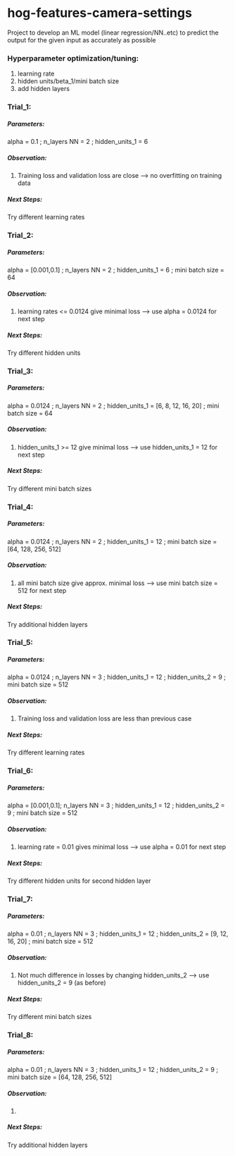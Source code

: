 # hog-features-camera-settings
 
Project to develop an ML model (linear regression/NN..etc) to predict the output for the given input as accurately as possible

### Hyperparameter optimization/tuning:
1. learning rate
2. hidden units/beta_1/mini batch size
3. add hidden layers

### Trial_1:
##### Parameters:
alpha = 0.1 ; n_layers NN = 2 ; hidden_units_1 = 6
##### Observation:
1. Training loss and validation loss are close --> no overfitting on training data
##### Next Steps:
Try different learning rates

### Trial_2:
##### Parameters:
alpha = [0.001,0.1] ; n_layers NN = 2 ; hidden_units_1 = 6 ; mini batch size = 64
##### Observation:
1. learning rates <= 0.0124 give minimal loss --> use alpha = 0.0124 for next step
##### Next Steps:
Try different hidden units

### Trial_3:
##### Parameters:
alpha = 0.0124 ; n_layers NN = 2 ; hidden_units_1 = [6, 8, 12, 16, 20] ; mini batch size = 64
##### Observation:
1. hidden_units_1 >= 12 give minimal loss --> use hidden_units_1 = 12 for next step
##### Next Steps:
Try different mini batch sizes

### Trial_4:
##### Parameters:
alpha = 0.0124 ; n_layers NN = 2 ; hidden_units_1 = 12 ; mini batch size = [64, 128, 256, 512]
##### Observation:
1. all mini batch size give approx. minimal loss --> use mini batch size  = 512 for next step
##### Next Steps:
Try additional hidden layers

### Trial_5:
##### Parameters:
alpha = 0.0124 ; n_layers NN = 3 ; hidden_units_1 = 12 ; hidden_units_2 = 9 ; mini batch size = 512
##### Observation:
1. Training loss and validation loss are less than previous case
##### Next Steps:
Try different learning rates

### Trial_6:
##### Parameters:
alpha = [0.001,0.1]; n_layers NN = 3 ; hidden_units_1 = 12 ; hidden_units_2 = 9 ; mini batch size = 512
##### Observation:
1. learning rate = 0.01 gives minimal loss --> use alpha = 0.01 for next step
##### Next Steps:
Try different hidden units for second hidden layer

### Trial_7:
##### Parameters:
alpha = 0.01 ; n_layers NN = 3 ; hidden_units_1 = 12 ; hidden_units_2 = [9, 12, 16, 20] ; mini batch size = 512
##### Observation:
1. Not much difference in losses by changing hidden_units_2 --> use hidden_units_2 = 9 (as before)
##### Next Steps:
Try different mini batch sizes

### Trial_8:
##### Parameters:
alpha = 0.01 ; n_layers NN = 3 ; hidden_units_1 = 12 ; hidden_units_2 = 9 ; mini batch size = [64, 128, 256, 512]
##### Observation:
1. 
##### Next Steps:
Try additional hidden layers
